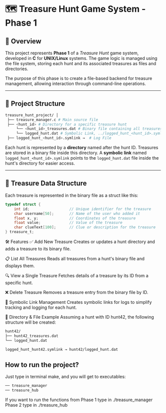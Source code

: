 # 🗺️ Treasure Hunt Game System - Phase 1

## 📌 Overview

This project represents **Phase 1** of a *Treasure Hunt* game system, developed in **C** for **UNIX/Linux** systems. The game logic is managed using the file system, storing each hunt and its associated treasures as files and directories.

The purpose of this phase is to create a file-based backend for treasure management, allowing interaction through command-line operations.

---

## 🧱 Project Structure

``` bash
treasure_hunt_project/ │
 ├── treasure_manager.c # Main source file
 ├── <hunt_id> # Directory for a specific treasure hunt
     └── <hunt_id>_treasures.dat # Binary file containing all treasures 
     └── logged_hunt.dat # Symbolic Link, ../logged_hunt_<hunt_id>.symlink
 ├── logged_hunt_<hunt_id>.symlink →  # Log File
```

Each hunt is represented by a **directory** named after the hunt ID. Treasures are stored in a binary file inside this directory. A **symbolic link** named `logged_hunt_<hunt_id>.symlink` points to the `logged_hunt.dat` file inside the hunt's directory for easier access.

---

## 💾 Treasure Data Structure

Each treasure is represented in the binary file as a struct like this:

```c
typedef struct {
    int id;                  // Unique identifier for the treasure
    char username[50];       // Name of the user who added it
    float x, y;              // Coordinates of the treasure
    float value;             // Value of the treasure
    char clueText[100];      // Clue or description for the treasure
} treasure_t;
```
🛠️ Features
✅ Add New Treasure
Creates or updates a hunt directory and adds a treasure to its binary file.

📋 List All Treasures
Reads all treasures from a hunt's binary file and displays them.

🔍 View a Single Treasure
Fetches details of a treasure by its ID from a specific hunt.

❌ Delete Treasure
Removes a treasure entry from the binary file by ID.

🔗 Symbolic Link Management
Creates symbolic links for logs to simplify tracking and logging for each hunt.

📂 Directory & File Example
Assuming a hunt with ID hunt42, the following structure will be created:
``` bash
hunt42/
├── hunt42_treasures.dat
└── logged_hunt.dat

logged_hunt_hunt42.symlink → hunt42/logged_hunt.dat
```


##  How to run the project?

Just type in terminal make, and you will get to executables:

``` bash
── treasure_manager
── treasure_hub

```

If you want to run the functions from 
    Phase 1 type in ./treasure_manager
    Phase 2 type in ./treasure_hub




